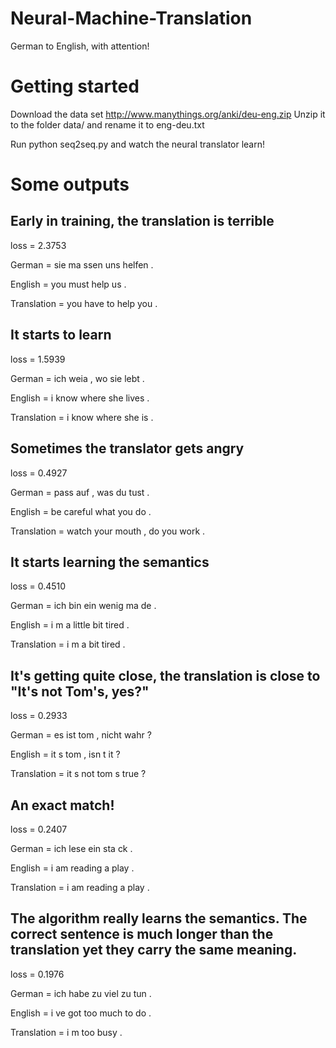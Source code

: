 # Neural-Machine-Translation
German to English, with attention!

# Getting started 
Download the data set http://www.manythings.org/anki/deu-eng.zip
Unzip it to the folder data/ and rename it to eng-deu.txt

Run python seq2seq.py and watch the neural translator learn!

# Some outputs
## Early in training, the translation is terrible
loss =  2.3753

German = sie ma ssen uns helfen .

English = you must help us .

Translation = you have to help you . <EOS>

## It starts to learn
loss = 1.5939

German = ich weia , wo sie lebt .

English = i know where she lives .

Translation = i know where she is . <EOS>

## Sometimes the translator gets angry
loss = 0.4927

German = pass auf , was du tust .

English = be careful what you do .

Translation = watch your mouth , do you work . <EOS>

## It starts learning the semantics
loss = 0.4510

German = ich bin ein wenig ma de .

English = i m a little bit tired .

Translation = i m a bit tired . <EOS>

## It's getting quite close, the translation is close to "It's not Tom's, yes?"
loss = 0.2933

German = es ist tom , nicht wahr ?

English = it s tom , isn t it ?

Translation = it s not tom s true ? <EOS>

## An exact match!
loss =  0.2407

German = ich lese ein sta ck .

English = i am reading a play .

Translation =  i am reading a play . <EOS>

## The algorithm really learns the semantics. The correct sentence is much longer than the translation yet they carry the same meaning.
loss =  0.1976

German = ich habe zu viel zu tun .

English = i ve got too much to do .

Translation = i m too busy . <EOS>
